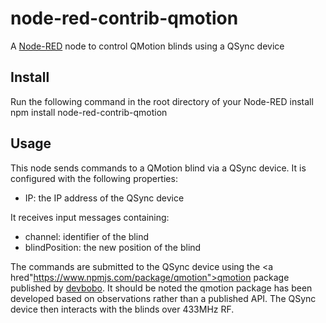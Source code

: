 # node-red-contrib-qmotion
A <a href="http://nodered.org" target="_new">Node-RED</a> node to control QMotion blinds using a QSync device

Install
-------
Run the following command in the root directory of your Node-RED install
    npm install node-red-contrib-qmotion

Usage
-----
This node sends commands to a QMotion blind via a QSync device.  It is configured with the following properties:
* IP: the IP address of the QSync device

It receives input messages containing:
* channel: identifier of the blind
* blindPosition: the new position of the blind

The commands are submitted to the QSync device using the <a hred"https://www.npmjs.com/package/qmotion">qmotion</a> package published by <a href="https://www.npmjs.com/~devbobo">devbobo</a>.  It should be noted the qmotion package has been developed based on observations rather than a published API.  The QSync device then interacts with the blinds over 433MHz RF.
